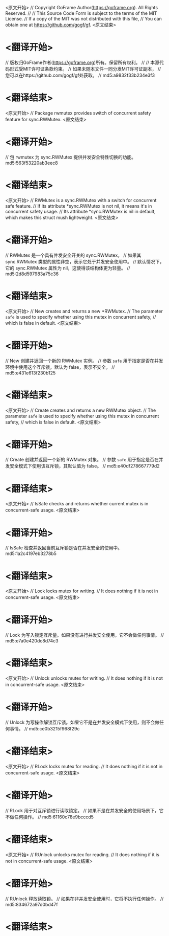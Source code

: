 
<原文开始>
// Copyright GoFrame Author(https://goframe.org). All Rights Reserved.
//
// This Source Code Form is subject to the terms of the MIT License.
// If a copy of the MIT was not distributed with this file,
// You can obtain one at https://github.com/gogf/gf.
<原文结束>

# <翻译开始>
// 版权归GoFrame作者(https://goframe.org)所有。保留所有权利。
//
// 本源代码形式受MIT许可证条款约束。
// 如果未随本文件一同分发MIT许可证副本，
// 您可以在https://github.com/gogf/gf处获取。
// md5:a9832f33b234e3f3
# <翻译结束>


<原文开始>
// Package rwmutex provides switch of concurrent safety feature for sync.RWMutex.
<原文结束>

# <翻译开始>
// 包 rwmutex 为 sync.RWMutex 提供并发安全特性切换的功能。 md5:563f53220ab3eec8
# <翻译结束>


<原文开始>
// RWMutex is a sync.RWMutex with a switch for concurrent safe feature.
// If its attribute *sync.RWMutex is not nil, it means it's in concurrent safety usage.
// Its attribute *sync.RWMutex is nil in default, which makes this struct mush lightweight.
<原文结束>

# <翻译开始>
// RWMutex 是一个具有并发安全开关的 sync.RWMutex。
// 如果其 sync.RWMutex 类型的属性非空，表示它处于并发安全使用中。
// 默认情况下，它的 sync.RWMutex 属性为 nil，这使得该结构体更为轻量。
// md5:2d8d597983a75c36
# <翻译结束>


<原文开始>
// New creates and returns a new *RWMutex.
// The parameter `safe` is used to specify whether using this mutex in concurrent safety,
// which is false in default.
<原文结束>

# <翻译开始>
// New 创建并返回一个新的 RWMutex 实例。
// 参数 `safe` 用于指定是否在并发环境中使用这个互斥锁，默认为 false，表示不安全。
// md5:e431e613f230b125
# <翻译结束>


<原文开始>
// Create creates and returns a new RWMutex object.
// The parameter `safe` is used to specify whether using this mutex in concurrent safety,
// which is false in default.
<原文结束>

# <翻译开始>
// Create 创建并返回一个新的 RWMutex 对象。
// 参数 `safe` 用于指定是否在并发安全模式下使用该互斥锁，其默认值为 false。
// md5:e40df278667779d2
# <翻译结束>


<原文开始>
// IsSafe checks and returns whether current mutex is in concurrent-safe usage.
<原文结束>

# <翻译开始>
// IsSafe 检查并返回当前互斥锁是否在并发安全的使用中。 md5:1a2c4197eb3278b5
# <翻译结束>


<原文开始>
// Lock locks mutex for writing.
// It does nothing if it is not in concurrent-safe usage.
<原文结束>

# <翻译开始>
// Lock 为写入锁定互斥量。如果没有进行并发安全使用，它不会做任何事情。
// md5:e7a0e420dc8d74c3
# <翻译结束>


<原文开始>
// Unlock unlocks mutex for writing.
// It does nothing if it is not in concurrent-safe usage.
<原文结束>

# <翻译开始>
// Unlock 为写操作解锁互斥锁。如果它不是在并发安全模式下使用，则不会做任何事情。
// md5:ce0b3215f968f29c
# <翻译结束>


<原文开始>
// RLock locks mutex for reading.
// It does nothing if it is not in concurrent-safe usage.
<原文结束>

# <翻译开始>
// RLock 用于对互斥锁进行读取锁定。
// 如果不是在并发安全的使用场景下，它不做任何操作。
// md5:61160c78e9bcccd5
# <翻译结束>


<原文开始>
// RUnlock unlocks mutex for reading.
// It does nothing if it is not in concurrent-safe usage.
<原文结束>

# <翻译开始>
// RUnlock 释放读取锁。
// 如果在非并发安全使用时，它将不执行任何操作。
// md5:834672a97d0bd47f
# <翻译结束>

